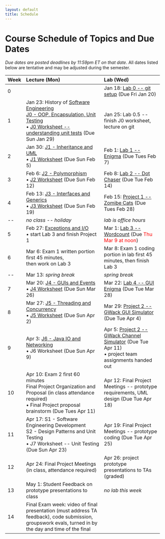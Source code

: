 ```yaml
---
layout: default
title: Schedule
---
```


# Course Schedule of Topics and Due Dates

*Due dates are posted deadlines by 11:59pm ET on that date*. All dates listed below are tentative and may be adjusted during the semester.



| Week | Lecture (Mon)                                                                                                            | Lab (Wed)                                                                                                                    |
| :--- | :---                                                                                                                     | :---                                                                                                                         |
| 0    |                               | Jan 18: [Lab 0 -- git setup](lab/0) (Due Fri Jan 20) 
| 1    | Jan 23: History of <a href="https://dl.acm.org/doi/pdf/10.1145/1134285.1134288">Software Engineering</a><br>[J0 - OOP, Encapsulation, Unit Testing](j/0)<br>&bull; [J0 Worksheet -- understanding unit tests](worksheet/j0) (Due Sun Jan 29)                                      | Jan 25: Lab 0.5 -- finish J0 worksheet, lecture on git                                                                              |
| 2    | Jan 30: [J1 - Inheritance and UML](j/1) <br>&bull; [J1 Worksheet](worksheet/j1) (Due Sun Feb 5)             | Feb 1: [Lab 1 -- Enigma](lab/1) (Due Tues Feb 7)                                                                                 |                                                                        |
| 3    | Feb 6: [J2 - Polymorphism](j/2) <br>&bull; [J2 Worksheet](worksheet/j2) (Due Sun Feb 12)    | Feb 8: [Lab 2 -- Dot Chaser](lab/2) (Due Tue Feb 14)                                                                            |
| 4    | Feb 13: [J3 - Interfaces and Generics](j/3) <br>&bull; [J3 Worksheet](worksheet/j3) (Due Sun Feb 19)  | Feb 15: [Project 1 -- Zomibe Cats](project/1) (Due Tues Feb 28)                                                                          |
| -- | *no class -- holiday* |*lab is office hours*  |
| 5    | Feb 27: [Exceptions and I/O](j/exceptions)  <br>&bull; start Lab 3 and finish Project 1                                                   | Mar 1: [Lab 3 -- Wordcount](lab/3) (Due <font color=red>Thu Mar 9 at noon</font>) |                                                              |
| 6    | Mar 6: Exam 1 written portion first 45 minutes,<br> then work on Lab 3 | Mar 8: Exam 1 coding portion in lab first 45 minutes, then finish Lab 3                                                                                                  |
| --    | Mar 13: *spring break*                                                                                           | *spring break*                                                                                                                  |
| 7    | Mar 20: [J4 - GUIs and Events](j/4) <br>&bull; [J4 Worksheet](worksheet/j4) (Due Sun Mar 26)                                 | Mar 22: [Lab 4 -- GUI Enigma](lab/4) (Due Tue Mar 28)                                                                             |
| 8   | Mar 27: [J5 - Threading and Concurrency](j/5) <br>&bull; [J5 Worksheet](worksheet/j5) (Due Sun Apr 2)                      | Mar 29: [Project 2 -- GWack GUI Simulator](project/2) (Due Tue Apr 4)    |
| 9   | Apr 3: [J6 - Java IO and Networking](j/6) <br>&bull; J6 Worksheet  (Due Sun Apr 9)                             | Apr 5: [Project 2 -- GWack Channel Simulator](project/2) (Due Tue Apr 11) <br>&bull; project team assignments handed out                                                             |
| 10   | Apr 10: Exam 2 first 60 minutes<br> Final Project Organization and Proposal (in class attendance required) <br>&bull; Final Project proposal brainstorm  (Due Tues Apr 11)                        | Apr 12: Final Project Meetings -- prototype requirements, UML design (Due Tue Apr 18)
| 11   | Apr 17: S1 - Software Engineering Development<br>S2 - Design Patterns and Unit Testing <br>&bull; J7 Worksheet -- Unit Testing (Due Sun Apr 23)             | Apr 19: Final Project Meetings -- prototype coding (Due Tue Apr 25)                                                                    |
| 12   | Apr 24:  Final Project Meetings (in class, attendance required)                                                                                         |  Apr 26: project prototype presentations to TAs (graded)                                                                                                                         | 
| 13   | May 1:  Student Feedback on prototype presentations to class                                                                           | *no lab this week*                                                                                                                             |
|  14  | Final Exam week: video of final presentation (must address TA feedback), code submission, groupswork evals, turned in by the day and time of the final                                                                           |                                                                                                                             |









